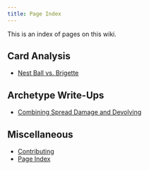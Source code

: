 ```yaml
---
title: Page Index
---
```

This is an index of pages on this wiki.

## Card Analysis
* [Nest Ball vs. Brigette](nest-ball-vs-brigette)

## Archetype Write-Ups
* [Combining Spread Damage and Devolving](spread-devolve)

## Miscellaneous
* [Contributing](contributing)
* [Page Index](page-index)
